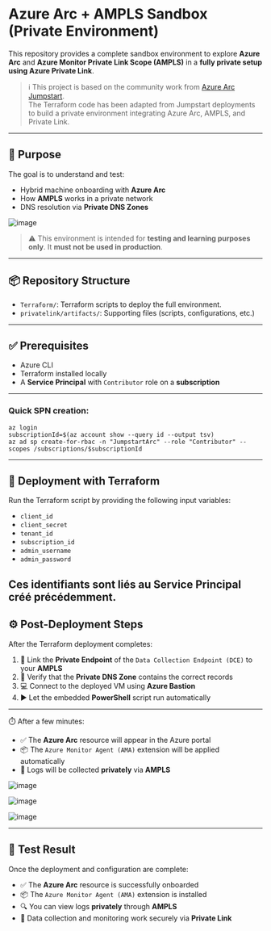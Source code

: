 # Azure Arc + AMPLS Sandbox (Private Environment)

This repository provides a complete sandbox environment to explore **Azure Arc** and **Azure Monitor Private Link Scope (AMPLS)** in a **fully private setup using Azure Private Link**.

> ℹ️ This project is based on the community work from [Azure Arc Jumpstart](https://github.com/microsoft/azure_arc).  
> The Terraform code has been adapted from Jumpstart deployments to build a private environment integrating Azure Arc, AMPLS, and Private Link.

---

## 🎯 Purpose

The goal is to understand and test:

- Hybrid machine onboarding with **Azure Arc**
- How **AMPLS** works in a private network
- DNS resolution via **Private DNS Zones**

![image](https://github.com/user-attachments/assets/5207efe9-5d78-4bd6-96ec-093443f87a7a)


> ⚠️ This environment is intended for **testing and learning purposes only**. It **must not be used in production**.

---

## 📦 Repository Structure

- `Terraform/`: Terraform scripts to deploy the full environment.
- `privatelink/artifacts/`: Supporting files (scripts, configurations, etc.)

---

## ✅ Prerequisites

- Azure CLI
- Terraform installed locally
- A **Service Principal** with `Contributor` role on a **subscription**
---
### Quick SPN creation:

```
az login
subscriptionId=$(az account show --query id --output tsv)
az ad sp create-for-rbac -n "JumpstartArc" --role "Contributor" --scopes /subscriptions/$subscriptionId
```
---
## 🚀 Deployment with Terraform

Run the Terraform script by providing the following input variables:

- `client_id`
- `client_secret`
- `tenant_id`
- `subscription_id`
- `admin_username`
- `admin_password`


Ces identifiants sont liés au Service Principal créé précédemment.
---
## ⚙️ Post-Deployment Steps

After the Terraform deployment completes:

1. 🔗 Link the **Private Endpoint** of the `Data Collection Endpoint (DCE)` to your **AMPLS**
2. 🧾 Verify that the **Private DNS Zone** contains the correct records
3. 💻 Connect to the deployed VM using **Azure Bastion**
4. ▶️ Let the embedded **PowerShell** script run automatically

---

⏱️ After a few minutes:

- ✅ The **Azure Arc** resource will appear in the Azure portal  
- 📦 The `Azure Monitor Agent (AMA)` extension will be applied automatically  
- 🔐 Logs will be collected **privately** via **AMPLS**

![image](https://github.com/user-attachments/assets/2dbe7366-be7e-404e-af13-cd8d52a78f97)

![image](https://github.com/user-attachments/assets/cbc32083-6e79-4cb0-bc39-ee25c89abc0c)

![image](https://github.com/user-attachments/assets/1b67babf-aec9-4592-86f5-29c1b1534591)

---
## 🧪 Test Result

Once the deployment and configuration are complete:

- ✅ The **Azure Arc** resource is successfully onboarded  
- 📦 The `Azure Monitor Agent (AMA)` extension is installed  
- 🔍 You can view logs **privately** through **AMPLS**  
- 🧠 Data collection and monitoring work securely via **Private Link**

